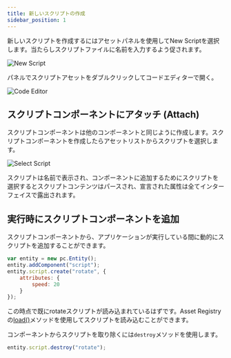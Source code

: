 ```yaml
---
title: 新しいスクリプトの作成
sidebar_position: 1
---
```


新しいスクリプトを作成するにはアセットパネルを使用してNew Scriptを選択します。当たらしスクリプトファイルに名前を入力するよう促されます。

![New Script][0]

パネルでスクリプトアセットをダブルクリックしてコードエディターで開く。

![Code Editor][1]

## スクリプトコンポーネントにアタッチ (Attach)

スクリプトコンポーネントは他のコンポーネントと同じように作成します。スクリプトコンポーネントを作成したらアセットリストからスクリプトを選択します。

![Select Script][2]

スクリプトは名前で表示され、コンポーネントに追加するためにスクリプトを選択するとスクリプトコンテンツはパースされ、宣言された属性は全てインターフェイスで露出されます。

## 実行時にスクリプトコンポーネントを追加

スクリプトコンポーネントから、アプリケーションが実行している間に動的にスクリプトを追加することができます。

```javascript
var entity = new pc.Entity();
entity.addComponent("script");
entity.script.create("rotate", {
    attributes: {
        speed: 20
    }
});
```

この時点で既にrotateスクリプトが読み込まれているはずです。Asset Registryの[load()][3]メソッドを使用してスクリプトを読み込むことができます。

コンポーネントからスクリプトを取り除くには`destroy`メソッドを使用します。

```javascript
entity.script.destroy("rotate");
```

[0]: /images/user-manual/scripting/new-script.png
[1]: /images/user-manual/scripting/code-editor-new-script.png
[2]: /images/user-manual/scripting/select-script.png
[3]: /api/pc.AssetRegistry.html#load
